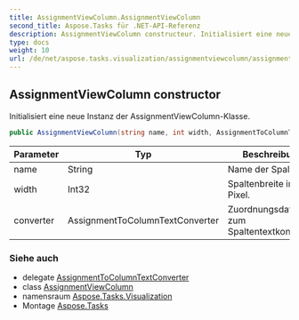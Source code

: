 ```yaml
---
title: AssignmentViewColumn.AssignmentViewColumn
second_title: Aspose.Tasks für .NET-API-Referenz
description: AssignmentViewColumn constructeur. Initialisiert eine neue Instanz der AssignmentViewColumnKlasse.
type: docs
weight: 10
url: /de/net/aspose.tasks.visualization/assignmentviewcolumn/assignmentviewcolumn/
---
```

## AssignmentViewColumn constructor

Initialisiert eine neue Instanz der AssignmentViewColumn-Klasse.

```csharp
public AssignmentViewColumn(string name, int width, AssignmentToColumnTextConverter converter)
```

| Parameter | Typ | Beschreibung |
| --- | --- | --- |
| name | String | Name der Spalte. |
| width | Int32 | Spaltenbreite in Pixel. |
| converter | AssignmentToColumnTextConverter | Zuordnungsdaten zum Spaltentextkonverter. |

### Siehe auch

* delegate [AssignmentToColumnTextConverter](../../assignmenttocolumntextconverter/)
* class [AssignmentViewColumn](../)
* namensraum [Aspose.Tasks.Visualization](../../assignmentviewcolumn/)
* Montage [Aspose.Tasks](../../../)


